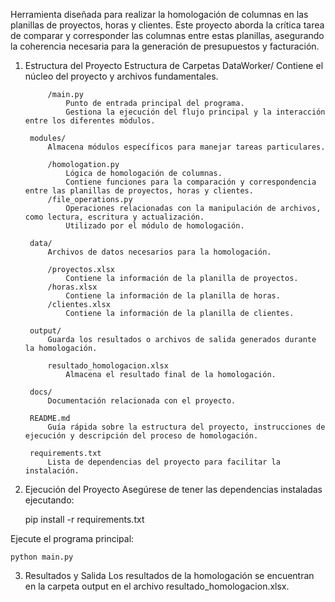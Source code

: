 Herramienta diseñada para realizar la homologación de columnas en las planillas de proyectos, horas y clientes. Este proyecto aborda la crítica tarea de comparar y corresponder las columnas entre estas planillas, asegurando la coherencia necesaria para la generación de presupuestos y facturación.

1. Estructura del Proyecto
    Estructura de Carpetas
        DataWorker/
            Contiene el núcleo del proyecto y archivos fundamentales.

            /main.py
                Punto de entrada principal del programa.
                Gestiona la ejecución del flujo principal y la interacción entre los diferentes módulos.
            
        modules/
            Almacena módulos específicos para manejar tareas particulares.
        
            /homologation.py
                Lógica de homologación de columnas.
                Contiene funciones para la comparación y correspondencia entre las planillas de proyectos, horas y clientes.
            /file_operations.py
                Operaciones relacionadas con la manipulación de archivos, como lectura, escritura y actualización.
                Utilizado por el módulo de homologación.
        
        data/
            Archivos de datos necesarios para la homologación.

            /proyectos.xlsx
                Contiene la información de la planilla de proyectos.
            /horas.xlsx
                Contiene la información de la planilla de horas.
            /clientes.xlsx
                Contiene la información de la planilla de clientes.
        
        output/
            Guarda los resultados o archivos de salida generados durante la homologación.

            resultado_homologacion.xlsx
                Almacena el resultado final de la homologación.
        
        docs/
            Documentación relacionada con el proyecto.

        README.md
            Guía rápida sobre la estructura del proyecto, instrucciones de ejecución y descripción del proceso de homologación.

        requirements.txt
            Lista de dependencias del proyecto para facilitar la instalación.

2. Ejecución del Proyecto
Asegúrese de tener las dependencias instaladas ejecutando:

    pip install -r requirements.txt

Ejecute el programa principal:

    python main.py

3. Resultados y Salida
    Los resultados de la homologación se encuentran en la carpeta output en el archivo resultado_homologacion.xlsx.
